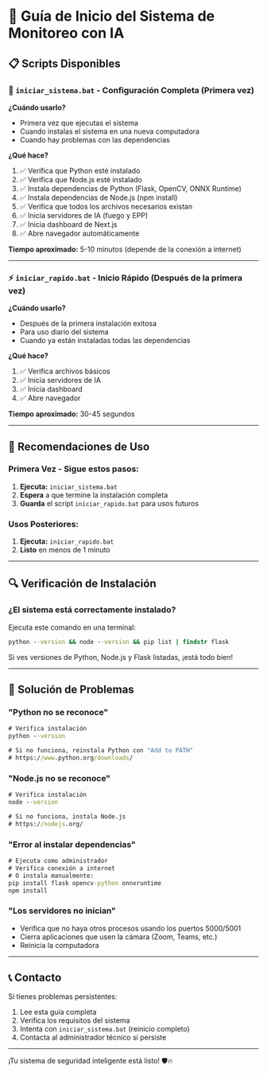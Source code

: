 # 🚀 Guía de Inicio del Sistema de Monitoreo con IA

## 📋 Scripts Disponibles

### 🔧 `iniciar_sistema.bat` - Configuración Completa (Primera vez)
**¿Cuándo usarlo?**
- Primera vez que ejecutas el sistema
- Cuando instalas el sistema en una nueva computadora
- Cuando hay problemas con las dependencias

**¿Qué hace?**
1. ✅ Verifica que Python esté instalado
2. ✅ Verifica que Node.js esté instalado
3. ✅ Instala dependencias de Python (Flask, OpenCV, ONNX Runtime)
4. ✅ Instala dependencias de Node.js (npm install)
5. ✅ Verifica que todos los archivos necesarios existan
6. ✅ Inicia servidores de IA (fuego y EPP)
7. ✅ Inicia dashboard de Next.js
8. ✅ Abre navegador automáticamente

**Tiempo aproximado:** 5-10 minutos (depende de la conexión a internet)

---

### ⚡ `iniciar_rapido.bat` - Inicio Rápido (Después de la primera vez)
**¿Cuándo usarlo?**
- Después de la primera instalación exitosa
- Para uso diario del sistema
- Cuando ya están instaladas todas las dependencias

**¿Qué hace?**
1. ✅ Verifica archivos básicos
2. ✅ Inicia servidores de IA
3. ✅ Inicia dashboard
4. ✅ Abre navegador

**Tiempo aproximado:** 30-45 segundos

---

## 🎯 Recomendaciones de Uso

### Primera Vez - Sigue estos pasos:
1. **Ejecuta:** `iniciar_sistema.bat`
2. **Espera** a que termine la instalación completa
3. **Guarda** el script `iniciar_rapido.bat` para usos futuros

### Usos Posteriores:
1. **Ejecuta:** `iniciar_rapido.bat`
2. **Listo** en menos de 1 minuto

---

## 🔍 Verificación de Instalación

### ¿El sistema está correctamente instalado?
Ejecuta este comando en una terminal:
```cmd
python --version && node --version && pip list | findstr flask
```

Si ves versiones de Python, Node.js y Flask listadas, ¡está todo bien!

---

## 🛑 Solución de Problemas

### "Python no se reconoce"
```cmd
# Verifica instalación
python --version

# Si no funciona, reinstala Python con "Add to PATH"
# https://www.python.org/downloads/
```

### "Node.js no se reconoce"
```cmd
# Verifica instalación
node --version

# Si no funciona, instala Node.js
# https://nodejs.org/
```

### "Error al instalar dependencias"
```cmd
# Ejecuta como administrador
# Verifica conexión a internet
# O instala manualmente:
pip install flask opencv-python onnxruntime
npm install
```

### "Los servidores no inician"
- Verifica que no haya otros procesos usando los puertos 5000/5001
- Cierra aplicaciones que usen la cámara (Zoom, Teams, etc.)
- Reinicia la computadora

---

## 📞 Contacto

Si tienes problemas persistentes:
1. Lee esta guía completa
2. Verifica los requisitos del sistema
3. Intenta con `iniciar_sistema.bat` (reinicio completo)
4. Contacta al administrador técnico si persiste

---

¡Tu sistema de seguridad inteligente está listo! 🛡️🔥
